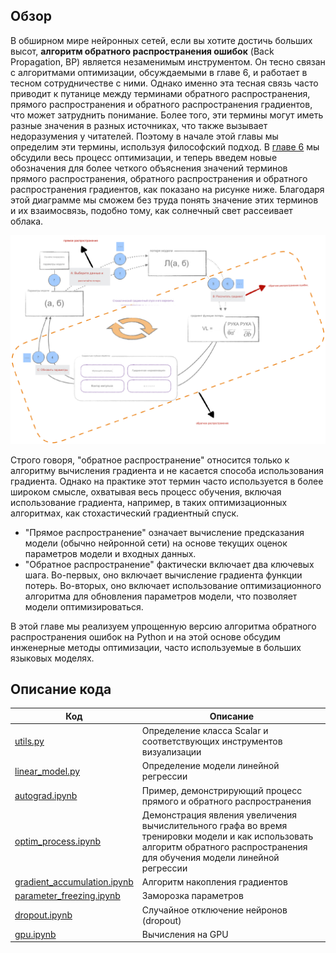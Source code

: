## Обзор

В обширном мире нейронных сетей, если вы хотите достичь больших высот, **алгоритм обратного распространения ошибок** (Back Propagation, BP) является незаменимым инструментом. Он тесно связан с алгоритмами оптимизации, обсуждаемыми в главе 6, и работает в тесном сотрудничестве с ними. Однако именно эта тесная связь часто приводит к путанице между терминами обратного распространения, прямого распространения и обратного распространения градиентов, что может затруднить понимание. Более того, эти термины могут иметь разные значения в разных источниках, что также вызывает недоразумения у читателей. Поэтому в начале этой главы мы определим эти термины, используя философский подход. В [главе 6](../ch06_optimizer) мы обсудили весь процесс оптимизации, и теперь введем новые обозначения для более четкого объяснения значений терминов прямого распространения, обратного распространения и обратного распространения градиентов, как показано на рисунке ниже. Благодаря этой диаграмме мы сможем без труда понять значение этих терминов и их взаимосвязь, подобно тому, как солнечный свет рассеивает облака.

<p align="center">  
<img width="600" alt="autograd" src="image.png">
</p>

Строго говоря, "обратное распространение" относится только к алгоритму вычисления градиента и не касается способа использования градиента. Однако на практике этот термин часто используется в более широком смысле, охватывая весь процесс обучения, включая использование градиента, например, в таких оптимизационных алгоритмах, как стохастический градиентный спуск.

* "Прямое распространение" означает вычисление предсказания модели (обычно нейронной сети) на основе текущих оценок параметров модели и входных данных.
* "Обратное распространение" фактически включает два ключевых шага. Во-первых, оно включает вычисление градиента функции потерь. Во-вторых, оно включает использование оптимизационного алгоритма для обновления параметров модели, что позволяет модели оптимизироваться.

В этой главе мы реализуем упрощенную версию алгоритма обратного распространения ошибок на Python и на этой основе обсудим инженерные методы оптимизации, часто используемые в больших языковых моделях.

## Описание кода

| Код | Описание |
| --- | --- |
| [utils.py](utils.py) | Определение класса Scalar и соответствующих инструментов визуализации |
| [linear_model.py](linear_model.py) | Определение модели линейной регрессии |
| [autograd.ipynb](autograd.ipynb) | Пример, демонстрирующий процесс прямого и обратного распространения |
| [optim_process.ipynb](optim_process.ipynb) | Демонстрация явления увеличения вычислительного графа во время тренировки модели и как использовать алгоритм обратного распространения для обучения модели линейной регрессии |
| [gradient_accumulation.ipynb](gradient_accumulation.ipynb) | Алгоритм накопления градиентов |
| [parameter_freezing.ipynb](parameter_freezing.ipynb) | Заморозка параметров |
| [dropout.ipynb](dropout.ipynb) | Случайное отключение нейронов (dropout) |
| [gpu.ipynb](gpu.ipynb) | Вычисления на GPU |
